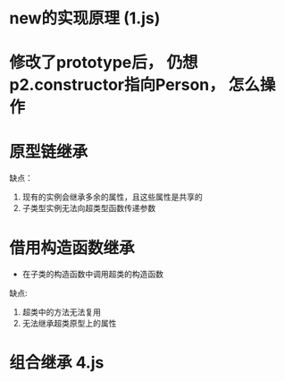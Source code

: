 # new的实现原理   (1.js)



# 修改了prototype后， 仍想p2.constructor指向Person， 怎么操作


# 原型链继承 

缺点： 
  1. 现有的实例会继承多余的属性，且这些属性是共享的
  2. 子类型实例无法向超类型函数传递参数


# 借用构造函数继承

  - 在子类的构造函数中调用超类的构造函数

  缺点:
  1. 超类中的方法无法复用
  2. 无法继承超类原型上的属性


# 组合继承 4.js


